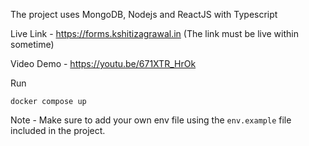 The project uses MongoDB, Nodejs and ReactJS with Typescript

Live Link - https://forms.kshitizagrawal.in (The link must be live within sometime)

Video Demo - 
https://youtu.be/671XTR_HrOk

Run 
```
docker compose up
```
Note - Make sure to add your own env file using the `env.example` file included in the project.